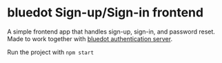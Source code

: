 # bluedot Sign-up/Sign-in frontend

A simple frontend app that handles sign-up, sign-in, and password reset. Made to work together with [bluedot authentication server](https://github.com/kasparas-ban/jwt-auth).

Run the project with `npm start`
